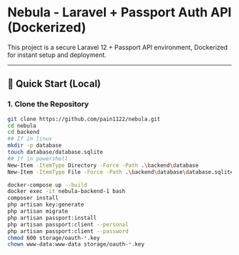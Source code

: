 # Nebula - Laravel + Passport Auth API (Dockerized)

This project is a secure Laravel 12 + Passport API environment, Dockerized for instant setup and deployment.

---

## 🚀 Quick Start (Local)

### 1. Clone the Repository
```bash
git clone https://github.com/pain1122/nebula.git
cd nebula
cd backend
## If in linux
mkdir -p database
touch database/database.sqlite
## If in powershell
New-Item -ItemType Directory -Force -Path .\backend\database
New-Item -ItemType File -Force -Path .\backend\database\database.sqlite

docker-compose up --build
docker exec -it nebula-backend-1 bash
composer install
php artisan key:generate
php artisan migrate
php artisan passport:install
php artisan passport:client --personal
php artisan passport:client --password
chmod 600 storage/oauth-*.key
chown www-data:www-data storage/oauth-*.key